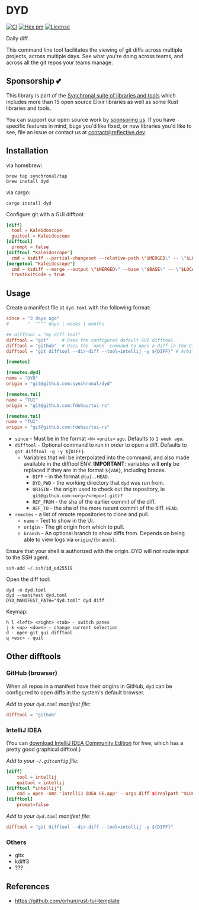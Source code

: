 # DYD

[![CI](https://github.com/synchronal/dyd/actions/workflows/tests.yml/badge.svg)](https://github.com/synchronal/dyd/actions)
[![Hex
pm](http://img.shields.io/crates/v/dyd.svg?style=flat)](https://crates.io/crates/dyd)
[![License](http://img.shields.io/github/license/synchronal/dyd.svg?style=flat)](https://github.com/synchronal/dyd/blob/main/LICENSE.md)

Daily diff.

This command line tool facilitates the viewing of git diffs across
multiple projects, across multiple days. See what you're doing across
teams, and across all the git repos your teams manage.

## Sponsorship 💕

This library is part of the [Synchronal suite of libraries and
tools](https://github.com/synchronal) which includes more than 15 open
source Elixir libraries as well as some Rust libraries and tools.

You can support our open source work by [sponsoring
us](https://github.com/sponsors/reflective-dev). If you have specific
features in mind, bugs you'd like fixed, or new libraries you'd like to
see, file an issue or contact us at
[<contact@reflective.dev>](mailto:contact@reflective.dev).

## Installation

via homebrew:

``` shell
brew tap synchronal/tap
brew install dyd
```

via cargo:

``` shell
cargo install dyd
```

Configure git with a GUI difftool:

``` toml
[diff]
  tool = Kaleidoscope
  guitool = Kaleidoscope
[difftool]
  prompt = false
[difftool "Kaleidoscope"]
  cmd = ksdiff --partial-changeset --relative-path \"$MERGED\" -- \"$LOCAL\" \"$REMOTE\"
[mergetool "Kaleidoscope"]
  cmd = ksdiff --merge --output \"$MERGED\" --base \"$BASE\" -- \"$LOCAL\" --snapshot \"$REMOTE\" --snapshot
  trustExitCode = true
```

## Usage

Create a manifest file at `dyd.toml` with the following format:

``` toml
since = "3 days ago"
#       "  ^^^^ days | weeks | months

## difftool = "my diff tool"
difftool = "git"     # Uses the configured default GUI difftool.
difftool = "github"  # Uses the `open` command to open a diff in the GitHub site.
difftool = "git difftool --dir-diff --tool=intellij -y ${DIFF}" # Arbitrary commands may be set.

[remotes]

[remotes.dyd]
name = "DYD"
origin = "git@github.com:synchronal/dyd"

[remotes.tui]
name = "TUI"
origin = "git@github.com:fdehau/tui-rs"

[remotes.tui]
name = "TUI"
origin = "git@github.com:fdehau/tui-rs"
```

- `since` - Must be in the format `<N>` `<units>` `ago`. Defaults to
  `1 week ago`.
- `difftool` - Optional command to run in order to open a diff. Defaults
  to `git difftool -g -y ${DIFF}`.
  - Variables that will be interpolated into the command, and also made
    available in the difftool ENV. **IMPORTANT**: variables will
    **only** be replaced if they are in the format `${VAR}`, including
    braces.
    - `DIFF` - in the format `@{u}..HEAD`.
    - `DYD_PWD` - the working directory that `dyd` was run from.
    - `ORIGIN` - the origin used to check out the repository, ie
      `git@github.com:<org>/<repo>(.git)?`
    - `REF_FROM` - the sha of the earlier commit of the diff.
    - `REF_TO` - the sha of the more recent commit of the diff. `HEAD`.
- `remotes` - a list of remote repositories to clone and pull.
  - `name` - Text to show in the UI.
  - `origin` - The git origin from which to pull.
  - `branch` - An optional branch to show diffs from. Depends on being
    able to view logs via `origin/{branch}`.

Ensure that your shell is authorized with the origin. DYD will *not*
route input to the SSH agent.

``` shell
ssh-add ~/.ssh/id_ed25519
```

Open the diff tool:

``` shell
dyd -m dyd.toml
dyd --manifest dyd.toml
DYD_MANIFEST_PATH="dyd.toml" dyd diff
```

Keymap:

``` text
h l <left> <right> <tab> - switch panes
j k <up> <down> - change current selection
d - open git gui difftool
q <esc> - quit
```

## Other difftools

### GitHub (browser)

When all repos in a manifest have their origins in GitHub, `dyd` can be
configured to open diffs in the system's default browser.

*Add to your `dyd.toml` manifest file:*

``` toml
difftool = "github"
```

### IntelliJ IDEA

(You can [download IntelliJ IDEA Community
Edition](https://www.jetbrains.com/idea/download/#section=mac) for free,
which has a pretty good graphical difftool.)

*Add to your `~/.gitconfig` file:*

``` toml
[diff]
    tool = intellij
    guitool = intellij
[difftool "intellij"]
    cmd = open -nWa 'IntelliJ IDEA CE.app' --args diff $(realpath "$LOCAL") $(realpath "$REMOTE")
[difftool]
    prompt=false
```

*Add to your `dyd.toml` manifest file:*

``` toml
difftool = "git difftool --dir-diff --tool=intellij -y ${DIFF}"
```

### Others

- gitx
- kdiff3
- ???

## References

- <https://github.com/orhun/rust-tui-template>
